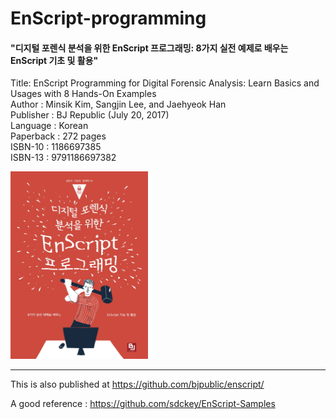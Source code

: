 # EnScript-programming

#### "디지털 포렌식 분석을 위한 EnScript 프로그래밍: 8가지 실전 예제로 배우는 EnScript 기초 및 활용"
Title: EnScript Programming for Digital Forensic Analysis: Learn Basics and Usages with 8 Hands-On Examples  
Author : Minsik Kim, Sangjin Lee, and Jaehyeok Han  
Publisher : BJ Republic (July 20, 2017)  
Language : Korean  
Paperback : 272 pages  
ISBN-10 : 1186697385  
ISBN-13 : 9791186697382  

<img src="/cover.jpg" width="220px" height="300px" title="book_cover"></img><br/>

***

This is also published at <https://github.com/bjpublic/enscript/>

A good reference : <https://github.com/sdckey/EnScript-Samples>
